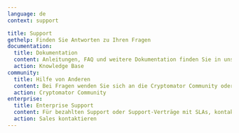 ```yaml
---
language: de
context: support

title: Support
gethelp: Finden Sie Antworten zu Ihren Fragen
documentation:
  title: Dokumentation
  content: Anleitungen, FAQ und weitere Dokumentation finden Sie in unserer Knowledge Base.
  action: Knowledge Base
community:
  title: Hilfe von Anderen
  content: Bei Fragen wenden Sie sich an die Cryptomator Community oder suchen Sie dort nach vorhandenen Lösungen.
  action: Cryptomator Community
enterprise:
  title: Enterprise Support
  content: Für bezahlten Support oder Support-Verträge mit SLAs, kontaktieren Sie unser Sales-Team.
  action: Sales kontaktieren
---
```

